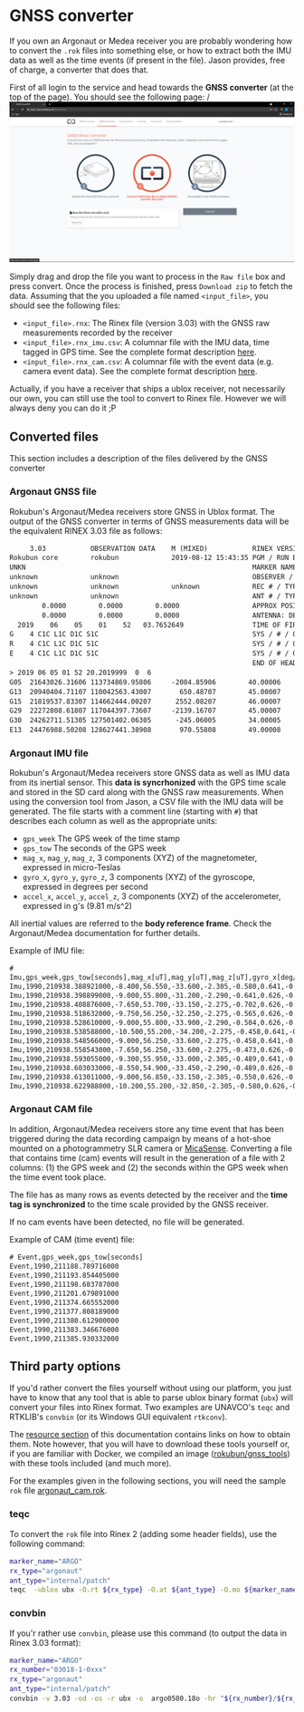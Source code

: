 # GNSS converter

If you own an Argonaut or Medea receiver you are probably wondering how to
convert the `.rok` files into something else, or how to extract both the
IMU data as well as the time events (if present in the file). Jason provides,
free of charge, a converter that does that.

First of all login to the service and head towards the **GNSS converter** 
(at the top of the page). You should see the following page: /
![GNSS converter for Argonaut data](images/howto_conversor.png "GNSS converter for Argonaut data")

Simply drag and drop the file you want to process in the `Raw file`
box and press convert. Once the process is finished, press `Download zip` to 
fetch the data. Assuming that the you uploaded a file named `<input_file>`, you
should see the following files:

- `<input_file>.rnx`: The Rinex file (version 3.03) with the GNSS raw measurements recorded by the receiver
- `<input_file>.rnx_imu.csv`: A columnar file with the IMU data, time tagged in GPS time. See the complete format description [here](#argonaut-imu-file).
- `<input_file>.rnx_cam.csv`: A columnar file with the event data (e.g. camera event data). See the complete format description [here](#argonaut-cam-file).

Actually, if you have a receiver that ships a ublox receiver, not necessarily
our own, you can still use the tool to convert to Rinex file. However we will
always deny you can do it ;P

## Converted files

This section includes a description of the files delivered by the GNSS converter

### Argonaut GNSS file

Rokubun's Argonaut/Medea receivers store GNSS in Ublox format. The output of the GNSS converter in terms of GNSS measurements data will be the equivalent RINEX 3.03 file as follows:

```txt
     3.03           OBSERVATION DATA    M (MIXED)           RINEX VERSION / TYPE
Rokubun core        rokubun             2019-08-12 15:43:35 PGM / RUN BY / DATE
UNKN                                                        MARKER NAME
unknown             unknown                                 OBSERVER / AGENCY
unknown             unknown             unknown             REC # / TYPE / VERS
unknown             unknown                                 ANT # / TYPE
        0.0000        0.0000        0.0000                  APPROX POSITION XYZ
        0.0000        0.0000        0.0000                  ANTENNA: DELTA H/E/N
  2019    06    05    01    52   03.7652649                 TIME OF FIRST OBS
G    4 C1C L1C D1C S1C                                      SYS / # / OBS TYPES
R    4 C1C L1C D1C S1C                                      SYS / # / OBS TYPES
E    4 C1C L1C D1C S1C                                      SYS / # / OBS TYPES
                                                            END OF HEADER
> 2019 06 05 01 52 20.2019999  0  6
G05  21643026.31606 113734869.95806     -2084.85906        40.00006
G13  20940404.71107 110042563.43007       650.48707        45.00007
G15  21819537.83307 114662444.00207      2552.08207        46.00007
G29  22272808.61807 117044397.73607     -2139.16707        45.00007
G30  24262711.51305 127501402.06305      -245.06005        34.00005
E13  24476988.50208 128627441.38908       970.55808        49.00008
```

### Argonaut IMU file

Rokubun's Argonaut/Medea receivers store GNSS data as well as IMU data from its
inertial sensor. This **data is syncrhonized** with the GPS time scale and stored
in the SD card along with the GNSS raw measurements. When using the conversion
tool from Jason, a CSV file with the IMU data will be generated. The file starts
with a comment line (starting with `#`) that describes each column as well as
the appropriate units:

- `gps_week` The GPS week of the time stamp
- `gps_tow` The seconds of the GPS week
- `mag_x`, `mag_y`, `mag_z`, 3 components (XYZ) of the magnetometer, expressed in micro-Teslas
- `gyro_x`, `gyro_y`, `gyro_z`, 3 components (XYZ) of the gyroscope, expressed in degrees per second
- `accel_x`, `accel_y`, `accel_z`, 3 components (XYZ) of the accelerometer, expressed in g's (9.81 m/s^2)

All inertial values are referred to the **body reference frame**. Check the
Argonaut/Medea documentation for further details.

Example of IMU file:

```csv
# Imu,gps_week,gps_tow[seconds],mag_x[uT],mag_y[uT],mag_z[uT],gyro_x[deg/s],giro_y[deg/s],giro_z[deg/s],accel_x[g],accel_y[g],accel_z[g]
Imu,1990,210938.388921000,-8.400,56.550,-33.600,-2.305,-0.580,0.641,-0.007,0.053,-0.983
Imu,1990,210938.398899000,-9.000,55.800,-31.200,-2.290,-0.641,0.626,-0.015,0.060,-0.980
Imu,1990,210938.408876000,-7.650,53.700,-33.150,-2.275,-0.702,0.626,-0.010,0.053,-0.985
Imu,1990,210938.518632000,-9.750,56.250,-32.250,-2.275,-0.565,0.626,-0.008,0.054,-0.981
Imu,1990,210938.528610000,-9.000,55.800,-33.900,-2.290,-0.504,0.626,-0.007,0.059,-0.979
Imu,1990,210938.538588000,-10.500,55.200,-34.200,-2.275,-0.458,0.641,-0.008,0.057,-0.987
Imu,1990,210938.548566000,-9.000,56.250,-33.600,-2.275,-0.458,0.641,-0.015,0.057,-0.980
Imu,1990,210938.558543000,-7.650,56.250,-33.600,-2.275,-0.473,0.626,-0.013,0.058,-0.988
Imu,1990,210938.593055000,-9.300,55.950,-33.000,-2.305,-0.489,0.641,-0.015,0.059,-0.979
Imu,1990,210938.603033000,-8.550,54.900,-33.450,-2.290,-0.489,0.626,-0.016,0.056,-0.978
Imu,1990,210938.613011000,-9.000,56.850,-33.150,-2.305,-0.550,0.626,-0.012,0.056,-0.982
Imu,1990,210938.622988000,-10.200,55.200,-32.850,-2.305,-0.580,0.626,-0.012,0.059,-0.984
```

### Argonaut CAM file

In addition, Argonaut/Medea receivers store any time event that has been
triggered during the data recording campaign by means of a hot-shoe mounted
on a photogrammetry SLR camera or [MicaSense](http://www.micasense.com).
Converting a file that contains time (cam) events will result in the generation
of a file with 2 columns: (1) the GPS week and (2) the seconds within the GPS
week when the time event took place.

The file has as many rows as events detected by the receiver and the
**time tag is synchronized** to the time scale provided by the GNSS receiver.

If no cam events have been detected, no file will be generated.

Example of CAM (time event) file:

```csv
# Event,gps_week,gps_tow[seconds]
Event,1990,211188.789716000
Event,1990,211193.854405000
Event,1990,211198.683787000
Event,1990,211201.679891000
Event,1990,211374.665552000
Event,1990,211377.808189000
Event,1990,211380.612900000
Event,1990,211383.346676000
Event,1990,211385.930332000
```

## Third party options

If you'd rather convert the files yourself without using our platform, you just
have to know that any tool that is able to parse ublox binary format (`ubx`) will
convert your files into Rinex format. Two examples are UNAVCO's `teqc` and RTKLIB's
`convbin` (or its Windows GUI equivalent `rtkconv`). 

The [resource section](resources.md#external-links) of
this documentation contains links on how to obtain them.
Note however, that you will have to download these tools yourself or, if you
are familiar with Docker, we compiled an image ([rokubun/gnss_tools](https://hub.docker.com/r/rokubun/gnss_tools)) with these tools included (and much more).

For the examples given in the following sections, you will need the sample `rok` file [argonaut_cam.rok](https://github.com/rokubun/jason-docs/raw/master/assets/argonaut_cam.rok).

### teqc

To convert the `rok` file into Rinex 2 (adding some header fields), use the
following command:

```bash
marker_name="ARGO"
rx_type="argonaut"
ant_type="internal/patch"
teqc  -ublox ubx -O.rt ${rx_type} -O.at ${ant_type} -O.mo ${marker_name} argonaut_cam.rok > argo0580.18o
```

### convbin

If you'r rather use `convbin`, please use this command (to output the data in
Rinex 3.03 format):

```bash
marker_name="ARGO"
rx_number="03018-1-0xxx"
rx_type="argonaut"
ant_type="internal/patch"
convbin -v 3.03 -od -os -r ubx -o  argo0580.18o -hr "${rx_number}/${rx_type}/" -ha "/${ant_type}" -hm ${marker_name} argonaut_cam.rok
```
